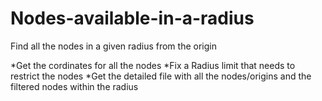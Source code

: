# Nodes-available-in-a-radius
Find all the nodes in a given radius from the origin

*Get the cordinates for all the nodes
*Fix a Radius limit that needs to restrict the nodes
*Get the detailed file with all the nodes/origins and the filtered nodes within the radius
